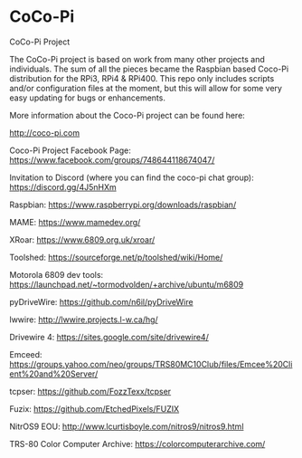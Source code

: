 # CoCo-Pi
CoCo-Pi Project

The CoCo-Pi project is based on work from many other projects and individuals. The sum of all the pieces became the Raspbian based Coco-Pi distribution for the RPi3, RPi4 & RPi400. This repo only includes scripts and/or configuration files at the moment, but this will allow for some very easy updating for bugs or enhancements.

More information about the Coco-Pi project can be found here:

http://coco-pi.com

Coco-Pi Project Facebook Page: https://www.facebook.com/groups/748644118674047/

Invitation to Discord (where you can find the coco-pi chat group): https://discord.gg/4J5nHXm

Raspbian: https://www.raspberrypi.org/downloads/raspbian/

MAME: https://www.mamedev.org/

XRoar: https://www.6809.org.uk/xroar/

Toolshed: https://sourceforge.net/p/toolshed/wiki/Home/

Motorola 6809 dev tools: https://launchpad.net/~tormodvolden/+archive/ubuntu/m6809

pyDriveWire: https://github.com/n6il/pyDriveWire

lwwire: http://lwwire.projects.l-w.ca/hg/

Drivewire 4: https://sites.google.com/site/drivewire4/

Emceed: https://groups.yahoo.com/neo/groups/TRS80MC10Club/files/Emcee%20Client%20and%20Server/

tcpser: https://github.com/FozzTexx/tcpser

Fuzix: https://github.com/EtchedPixels/FUZIX

NitrOS9 EOU: http://www.lcurtisboyle.com/nitros9/nitros9.html

TRS-80 Color Computer Archive: https://colorcomputerarchive.com/
